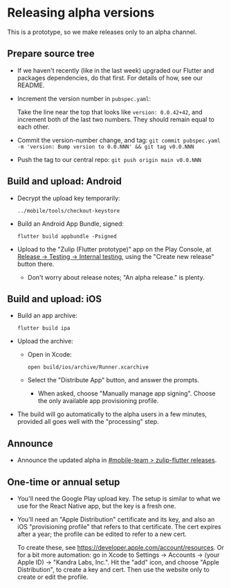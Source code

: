 # Releasing alpha versions

This is a prototype, so we make releases only to an alpha channel.


## Prepare source tree

* If we haven't recently (like in the last week) upgraded our
  Flutter and packages dependencies, do that first.
  For details of how, see our README.

* Increment the version number in `pubspec.yaml`:

  Take the line near the top that looks like `version: 0.0.42+42`,
  and increment both of the last two numbers.
  They should remain equal to each other.

* Commit the version-number change, and tag:
  `git commit pubspec.yaml -m 'version: Bump version to 0.0.NNN'
  && git tag v0.0.NNN`

* Push the tag to our central repo: `git push origin main v0.0.NNN`


## Build and upload: Android

* Decrypt the upload key temporarily:

  ```
  ../mobile/tools/checkout-keystore
  ```

* Build an Android App Bundle, signed:

  ```
  flutter build appbundle -Psigned
  ```

* Upload to the "Zulip (Flutter prototype)" app on the Play Console,
  at [Release -> Testing -> Internal testing][play-internaltesting],
  using the "Create new release" button there.

  * Don't worry about release notes; "An alpha release." is plenty.

[play-internaltesting]: https://play.google.com/console/developers/8060868091387311598/app/4972181690507348330/tracks/internal-testing


## Build and upload: iOS

* Build an app archive:

  ```
  flutter build ipa
  ```

* Upload the archive:

  * Open in Xcode:

    ```
    open build/ios/archive/Runner.xcarchive
    ```

  * Select the "Distribute App" button, and answer the prompts.

    * When asked, choose "Manually manage app signing".  Choose the
      only available app provisioning profile.

* The build will go automatically to the alpha users in a few minutes,
  provided all goes well with the "processing" step.


## Announce

* Announce the updated alpha in
  [#mobile-team > zulip-flutter releases][releases-thread].

[releases-thread]: https://chat.zulip.org/#narrow/stream/243-mobile-team/topic/zulip-flutter.20releases


## One-time or annual setup

* You'll need the Google Play upload key.  The setup is similar to
  what we use for the React Native app, but the key is a fresh one.

* You'll need an "Apple Distribution" certificate and its key,
  and also an iOS "provisioning profile" that refers to that
  certificate.  The cert expires after a year; the profile
  can be edited to refer to a new cert.

  To create these, see <https://developer.apple.com/account/resources>.
  Or for a bit more automation: go in Xcode to Settings -> Accounts
  -> (your Apple ID) -> "Kandra Labs, Inc.".  Hit the "add" icon,
  and choose "Apple Distribution", to create a key and cert.
  Then use the website only to create or edit the profile.

